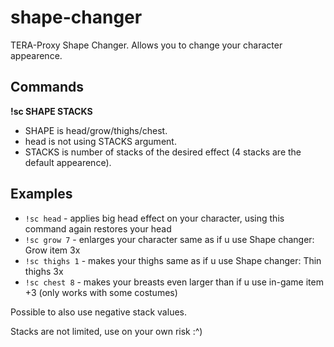 # shape-changer
TERA-Proxy Shape Changer. Allows you to change your character appearence.
## Commands 
**!sc SHAPE STACKS** 
* SHAPE is head/grow/thighs/chest.
* head is not using STACKS argument.
* STACKS is number of stacks of the desired effect (4 stacks are the default appearence).
## Examples
 * `!sc head`  - applies big head effect on your character, using this command again restores your head
 * `!sc grow 7` - enlarges your character same as if u use Shape changer: Grow item 3x
 * `!sc thighs 1` - makes your thighs same as if u use Shape changer: Thin thighs 3x
 * `!sc chest 8` - makes your breasts even larger than if u use in-game item +3 (only works with some costumes)
 
 Possible to also use negative stack values.
 
 Stacks are not limited, use on your own risk :^)
